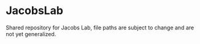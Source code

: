 # JacobsLab

Shared repository for Jacobs Lab, file paths are subject to change and are not yet generalized.